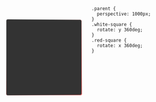 <div class="example example7">
  <div class="example__view">
    <div class="block1"></div>
    <div class="block2"></div>
  </div>
  <pre class="example__code"><code class="language-css">.parent {
  perspective: 1000px;
}
.white-square {
  rotate: y 360deg;
}
.red-square {
  rotate: x 360deg;
}</code></pre>
</div>

<style>
  .example7 {
    display: grid;
    grid-template-columns: repeat(auto-fit, minmax(150px, 1fr));
  }
  .example7 .example__view {
    height: 300px;
    perspective: 1000px;
  }
  .example7 .block1,
  .example7 .block2 {
    position: absolute;
    top: 50%; left: 50%;
    width: 200px; aspect-ratio: 1/1;
    border-radius: 4px;
    translate: -50% -50%;
  }
  .example7 .block1 {
    background: #FF5E5B;
    animation: example71 5s linear infinite;
  }
  .example7 .block2 {
    background: light-dark(#333, #fff);
    animation: example72 5s linear infinite;
  }
  @keyframes example71 {
    to { rotate: x 360deg; }
  }
  @keyframes example72 {
    to { rotate: y 360deg; }
  }
</style>